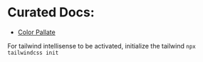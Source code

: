 # Curated Docs:

- [Color Pallate](https://tailwindcss.com/docs/customizing-colors#default-color-palette)

For tailwind intellisense to be activated, initialize the tailwind ``npx tailwindcss init``
